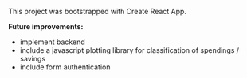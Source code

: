 This project was bootstrapped with Create React App.

**Future improvements:**
* implement backend
* include a javascript plotting library for classification of spendings / savings
* include form authentication
